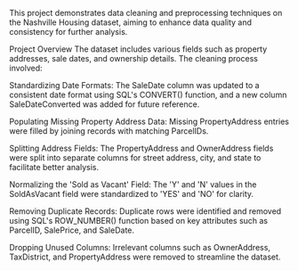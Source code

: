 This project demonstrates data cleaning and preprocessing techniques on the Nashville Housing dataset, aiming to enhance data quality and consistency for further analysis.

Project Overview
The dataset includes various fields such as property addresses, sale dates, and ownership details. The cleaning process involved:

Standardizing Date Formats: The SaleDate column was updated to a consistent date format using SQL's CONVERT() function, and a new column SaleDateConverted was added for future reference.

Populating Missing Property Address Data: Missing PropertyAddress entries were filled by joining records with matching ParcelIDs.

Splitting Address Fields: The PropertyAddress and OwnerAddress fields were split into separate columns for street address, city, and state to facilitate better analysis.

Normalizing the 'Sold as Vacant' Field: The 'Y' and 'N' values in the SoldAsVacant field were standardized to 'YES' and 'NO' for clarity.

Removing Duplicate Records: Duplicate rows were identified and removed using SQL's ROW_NUMBER() function based on key attributes such as ParcelID, SalePrice, and SaleDate.

Dropping Unused Columns: Irrelevant columns such as OwnerAddress, TaxDistrict, and PropertyAddress were removed to streamline the dataset.

